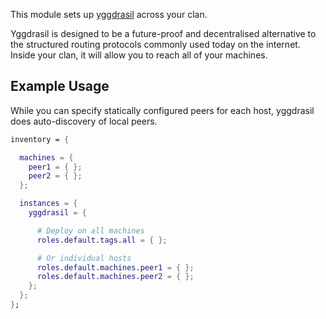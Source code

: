 This module sets up [yggdrasil](https://yggdrasil-network.github.io/) across
your clan. 

Yggdrasil is designed to be a future-proof and decentralised alternative to
the structured routing protocols commonly used today on the internet. Inside
your clan, it will allow you to reach all of your machines.

## Example Usage

While you can specify statically configured peers for each host, yggdrasil does
auto-discovery of local peers.

```nix
inventory = {

  machines = {
    peer1 = { };
    peer2 = { };
  };

  instances = {
    yggdrasil = {

      # Deploy on all machines
      roles.default.tags.all = { };

      # Or individual hosts
      roles.default.machines.peer1 = { };
      roles.default.machines.peer2 = { };
    };
  };
};
```
